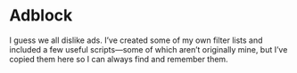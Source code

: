 # Adblock
 I guess we all dislike ads. I’ve created some of my own filter lists and included a few useful scripts—some of which aren’t originally mine, but I’ve copied them here so I can always find and remember them.

